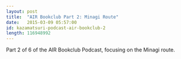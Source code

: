 ```yaml
---
layout: post
title:  "AIR Bookclub Part 2: Minagi Route"
date:   2015-03-09 05:57:00
id: kazamatsuri-podcast-air-bookclub-2
length: 116948992 
---
```


Part 2 of 6 of the AIR Bookclub Podcast, focusing on the Minagi route.

